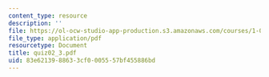```yaml
---
content_type: resource
description: ''
file: https://ol-ocw-studio-app-production.s3.amazonaws.com/courses/1-017-computing-and-data-analysis-for-environmental-applications-fall-2003/83e6213988633cf0005557bf455886bd_quiz02_3.pdf
file_type: application/pdf
resourcetype: Document
title: quiz02_3.pdf
uid: 83e62139-8863-3cf0-0055-57bf455886bd
---
```

